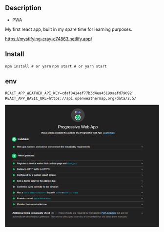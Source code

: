## Description

- PWA

My first react app, built in my spare time for learning purposes.

https://mystifying-cray-c74863.netlify.app/

## Install

`npm install # or yarn`
`npm start # or yarn start`

## env

`REACT_APP_WEATHER_API_KEY=cdaf8414ef77b3d4ea45199aefd79092`
`REACT_APP_BASIC_URL=https://api.openweathermap.org/data/2.5/`

![](github_images/pwa-weather-app.png)
